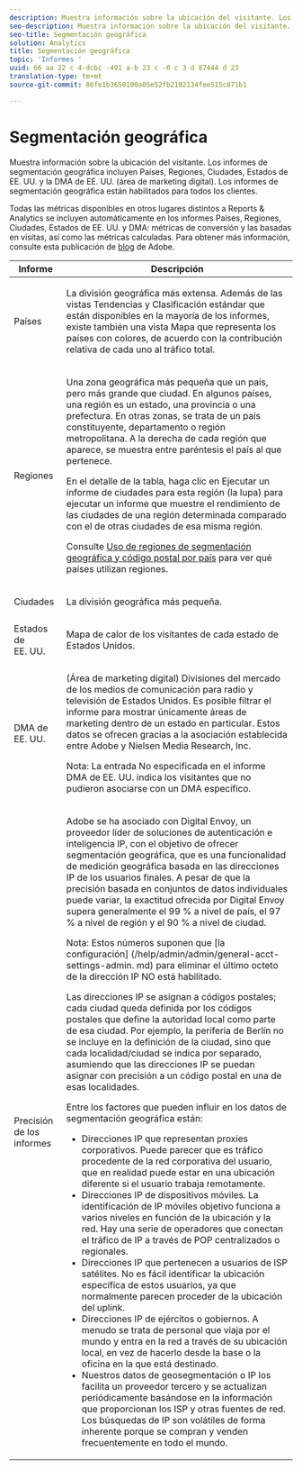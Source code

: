 ```yaml
---
description: Muestra información sobre la ubicación del visitante. Los informes de segmentación geográfica incluyen Países, Regiones, Ciudades, Estados de EE. UU. y la DMA de EE. UU. (área de marketing digital). Los informes de segmentación geográfica están habilitados para todos los clientes.
seo-description: Muestra información sobre la ubicación del visitante. Los informes de segmentación geográfica incluyen Países, Regiones, Ciudades, Estados de EE. UU. y la DMA de EE. UU. (área de marketing digital). Los informes de segmentación geográfica están habilitados para todos los clientes.
seo-title: Segmentación geográfica
solution: Analytics
title: Segmentación geográfica
topic: 'Informes '
uuid: 66 aa 22 c 4-dcbc -491 a-b 23 c -0 c 3 d 87444 d 23
translation-type: tm+mt
source-git-commit: 86fe1b3650100a05e52fb2102134fee515c871b1

---
```



# Segmentación geográfica

Muestra información sobre la ubicación del visitante. Los informes de segmentación geográfica incluyen Países, Regiones, Ciudades, Estados de EE. UU. y la DMA de EE. UU. (área de marketing digital). Los informes de segmentación geográfica están habilitados para todos los clientes.

Todas las métricas disponibles en otros lugares distintos a Reports &amp; Analytics se incluyen automáticamente en los informes Países, Regiones, Ciudades, Estados de EE. UU. y DMA: métricas de conversión y las basadas en visitas, así como las métricas calculadas. Para obtener más información, consulte esta publicación de [blog](https://blogs.adobe.com/digitalmarketing/analytics/introducing-new-metrics-in-geosegmentation-and-more/) de Adobe.

<table id="table_566CFFC82E1149D8BAFE6641627FCF1F"> 
 <thead> 
  <tr> 
   <th colname="col1" class="entry"> Informe </th> 
   <th colname="col2" class="entry"> Descripción </th> 
  </tr> 
 </thead>
 <tbody> 
  <tr> 
   <td colname="col1"> Países </td> 
   <td colname="col2"> <p> La división geográfica más extensa. Además de las vistas Tendencias y Clasificación estándar que están disponibles en la mayoría de los informes, existe también una vista Mapa que representa los países con colores, de acuerdo con la contribución relativa de cada uno al tráfico total. </p> </td> 
  </tr> 
  <tr> 
   <td colname="col1"> Regiones </td> 
   <td colname="col2"> <p> Una zona geográfica más pequeña que un país, pero más grande que ciudad. En algunos países, una región es un estado, una provincia o una prefectura. En otras zonas, se trata de un país constituyente, departamento o región metropolitana. A la derecha de cada región que aparece, se muestra entre paréntesis el país al que pertenece. </p> <p>En el detalle de la tabla, haga clic en Ejecutar un informe de ciudades para esta región (la lupa) para ejecutar un informe que muestre el rendimiento de las ciudades de una región determinada comparado con el de otras ciudades de esa misma región. </p> <p>Consulte <a href="../../../components/c-variables/dimensionslist/reports-geosegmentation-reference.md#concept_F7D998B418544B39ACD8838B48B732F1" format="dita" scope="local"> Uso de regiones de segmentación geográfica y código postal por país</a> para ver qué países utilizan regiones. </p> </td> 
  </tr> 
  <tr> 
   <td colname="col1"> Ciudades </td> 
   <td colname="col2"> <p> La división geográfica más pequeña. </p> </td> 
  </tr> 
  <tr> 
   <td colname="col1"> Estados de EE. UU. </td> 
   <td colname="col2"> <p> Mapa de calor de los visitantes de cada estado de Estados Unidos. </p> </td> 
  </tr> 
  <tr> 
   <td colname="col1"> DMA de EE. UU. </td> 
   <td colname="col2"> <p> (Área de marketing digital) Divisiones del mercado de los medios de comunicación para radio y televisión de Estados Unidos. Es posible filtrar el informe para mostrar únicamente áreas de marketing dentro de un estado en particular. Estos datos se ofrecen gracias a la asociación establecida entre Adobe y Nielsen Media Research, Inc. </p> <p>Nota: La entrada No especificada en el informe DMA de EE. UU. indica los visitantes que no pudieron asociarse con un DMA específico. </p> </td> 
  </tr> 
  <tr> 
   <td colname="col1"> Precisión de los informes </td> 
   <td colname="col2"> <p>Adobe se ha asociado con Digital Envoy, un proveedor líder de soluciones de autenticación e inteligencia IP, con el objetivo de ofrecer segmentación geográfica, que es una funcionalidad de medición geográfica basada en las direcciones IP de los usuarios finales. A pesar de que la precisión basada en conjuntos de datos individuales puede variar, la exactitud ofrecida por Digital Envoy supera generalmente el 99 % a nivel de país, el 97 % a nivel de región y el 90 % a nivel de ciudad. </p> <p>Nota: Estos números suponen que [la configuración] (/help/admin/admin/general-acct-settings-admin. md) para eliminar el último octeto de la dirección IP NO está habilitado. </p> <p>Las direcciones IP se asignan a códigos postales; cada ciudad queda definida por los códigos postales que define la autoridad local como parte de esa ciudad. Por ejemplo, la periferia de Berlín no se incluye en la definición de la ciudad, sino que cada localidad/ciudad se indica por separado, asumiendo que las direcciones IP se puedan asignar con precisión a un código postal en una de esas localidades. </p> <p>Entre los factores que pueden influir en los datos de segmentación geográfica están: </p> 
    <ul id="ul_1B05024AD5174232A8DB8145753FB09B"> 
     <li id="li_C3A21E7C1186490EB9A236634DB45E7F">Direcciones IP que representan proxies corporativos. Puede parecer que es tráfico procedente de la red corporativa del usuario, que en realidad puede estar en una ubicación diferente si el usuario trabaja remotamente. </li> 
     <li id="li_56FC36B3598C420F9246D4E8772822A7">Direcciones IP de dispositivos móviles. La identificación de IP móviles objetivo funciona a varios niveles en función de la ubicación y la red. Hay una serie de operadores que conectan el tráfico de IP a través de POP centralizados o regionales. </li> 
     <li id="li_C1EED854AE584489BCBC2A7AA20B8EF1">Direcciones IP que pertenecen a usuarios de ISP satélites. No es fácil identificar la ubicación específica de estos usuarios, ya que normalmente parecen proceder de la ubicación del uplink. </li> 
     <li id="li_A735756F39554DF19E05D251CA614F02">Direcciones IP de ejércitos o gobiernos. A menudo se trata de personal que viaja por el mundo y entra en la red a través de su ubicación local, en vez de hacerlo desde la base o la oficina en la que está destinado. </li> 
     <li id="li_ACFF1B8094684173B8325A44304CA32B">Nuestros datos de geosegmentación o IP los facilita un proveedor tercero y se actualizan periódicamente basándose en la información que proporcionan los ISP y otras fuentes de red. Los búsquedas de IP son volátiles de forma inherente porque se compran y venden frecuentemente en todo el mundo. </li> 
    </ul> </td> 
  </tr> 
 </tbody> 
</table>

